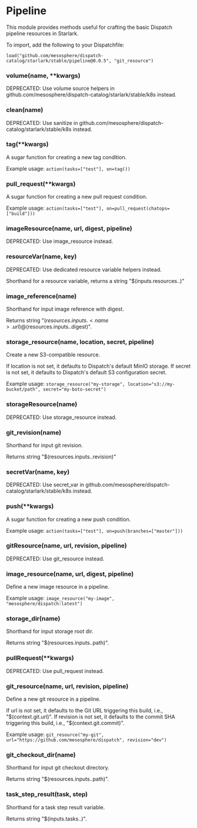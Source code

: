 
# Pipeline

This module provides methods useful for crafting the basic Dispatch pipeline resources in Starlark.

To import, add the following to your Dispatchfile:

```
load("github.com/mesosphere/dispatch-catalog/starlark/stable/pipeline@0.0.5", "git_resource")
```


### volume(name, **kwargs)


DEPRECATED: Use volume source helpers in github.com/mesosphere/dispatch-catalog/starlark/stable/k8s instead.


### clean(name)


DEPRECATED: Use sanitize in github.com/mesosphere/dispatch-catalog/starlark/stable/k8s instead.


### tag(**kwargs)


A sugar function for creating a new tag condition.

Example usage: `action(tasks=["test"], on=tag())`


### pull_request(**kwargs)


A sugar function for creating a new pull request condition.

Example usage: `action(tasks=["test"], on=pull_request(chatops=["build"]))`


### imageResource(name, url, digest, pipeline)


DEPRECATED: Use image_resource instead.


### resourceVar(name, key)


DEPRECATED: Use dedicated resource variable helpers instead.

Shorthand for a resource variable, returns a string "$(inputs.resources.<name>.<key>)"


### image_reference(name)


Shorthand for input image reference with digest.

Returns string "$(resources.inputs.<name>.url)@$(resources.inputs.<name>.digest)".


### storage_resource(name, location, secret, pipeline)


Create a new S3-compatible resource.

If location is not set, it defaults to Dispatch's default MinIO storage.
If secret is not set, it defaults to Dispatch's default S3 configuration secret.

Example usage: `storage_resource("my-storage", location="s3://my-bucket/path", secret="my-boto-secret")`


### storageResource(name)


DEPRECATED: Use storage_resource instead.


### git_revision(name)


Shorthand for input git revision.

Returns string "$(resources.inputs.<name>.revision)"


### secretVar(name, key)


DEPRECATED: Use secret_var in github.com/mesosphere/dispatch-catalog/starlark/stable/k8s instead.


### push(**kwargs)


A sugar function for creating a new push condition.

Example usage: `action(tasks=["test"], on=push(branches=["master"]))`


### gitResource(name, url, revision, pipeline)


DEPRECATED: Use git_resource instead.


### image_resource(name, url, digest, pipeline)


Define a new image resource in a pipeline.

Example usage: `image_resource("my-image", "mesosphere/dispatch:latest")`


### storage_dir(name)


Shorthand for input storage root dir.

Returns string "$(resources.inputs.<name>.path)".


### pullRequest(**kwargs)


DEPRECATED: Use pull_request instead.


### git_resource(name, url, revision, pipeline)


Define a new git resource in a pipeline.

If url is not set, it defaults to the Git URL triggering this build, i.e., "$(context.git.url)".
If revision is not set, it defaults to the commit SHA triggering this build, i.e., "$(context.git.commit)".

Example usage: `git_resource("my-git", url="https://github.com/mesosphere/dispatch", revision="dev")`


### git_checkout_dir(name)


Shorthand for input git checkout directory.

Returns string "$(resources.inputs.<name>.path)".


### task_step_result(task, step)


Shorthand for a task step result variable.

Returns string "$(inputs.tasks.<task>.<step>)".



